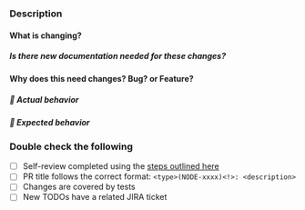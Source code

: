 ### Description

#### What is changing?

##### Is there new documentation needed for these changes?

#### Why does this need changes? Bug? or Feature?

##### 🙁 Actual behavior

<!-- What happened, and why it was wrong -->

##### 🙂 Expected behavior

<!-- What you expected to happen instead, and why -->

<!--
Contributors!
First of all, thank you so much!!
If you haven't already, it would greatly help the team review this work in a timely manner if you create a JIRA ticket to track this PR.
You can do that here: https://jira.mongodb.org/projects/NODE
-->

### Double check the following

- [ ] Self-review completed using the [steps outlined here](https://github.com/mongodb/node-mongodb-native/blob/HEAD/CONTRIBUTING.md#reviewer-guidelines)
- [ ] PR title follows the correct format: `<type>(NODE-xxxx)<!>: <description>`
- [ ] Changes are covered by tests
- [ ] New TODOs have a related JIRA ticket
